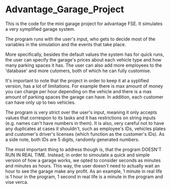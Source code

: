 # Advantage_Garage_Project
This is the code for the mini garage project for advantage FSE. It simulates a very symplified garage system.



The program runs with the user's input, who gets to decide most of the variables in the simulation and the events that take place.

More specifically, besides the default values the system has for quick runs, the user can specify the garage's prices about each vehicle type and how many parking spaces it has. The user can also add more employees to the 'database' and more cutomers, both of which he can fully customise.

It's important to note that the project in order to keep it at a syplified version, has a lot of limitations. For example there is max amount of money you can charge per hour depending on the vehicle and there is a max amount of parking spaces the garage can have. In addition, each customer can have only up to two vehicles.

The program is very strict over the user's input, meaning it only accepts values that correspon to its tasks and it has restrictions on string inputs (e.g. names can't have numbers in them). It is also, very careful not to have any duplicates at cases it shouldn't, such as employee's IDs, vehicles plates and customer's driver's licenses (which function as the customer's IDs). As a side note, both IDs are 5 digits, randomly generated numbers.

The most important thing to address though is, that the program DOESN'T RUN IN REAL TIME. Instead, in order to simoulate a quick and simple version of how a garage works, we opted to consider seconds as minutes and minutes as hours. This way, the user doesn't need to actually wait an hour to see the garage make any profit.
As an example, 1 minute in real life is 1 hour in the program, 1 second in real life is a minute in the program and vise verca. 
